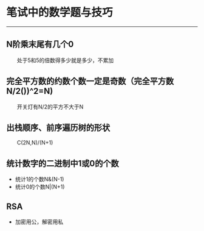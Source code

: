 # 笔试中的数学题与技巧
***

## N阶乘末尾有几个0
&ensp;&ensp;&ensp;&ensp;处于5和5的倍数得多少就是多少，不累加

## 完全平方数的约数个数一定是奇数（完全平方数N/2())^2=N)
&ensp;&ensp;&ensp;&ensp;开关灯有N/2的平方不大于N

## 出栈顺序、前序遍历树的形状
&ensp;&ensp;&ensp;&ensp;C(2N,N)/(N+1)

## 统计数字的二进制中1或0的个数
- 统计1的个数N&(N-1)
- 统计0的个数N|(N+1)

## RSA
- 加密用公，解密用私
